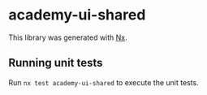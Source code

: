 # academy-ui-shared

This library was generated with [Nx](https://nx.dev).

## Running unit tests

Run `nx test academy-ui-shared` to execute the unit tests.
